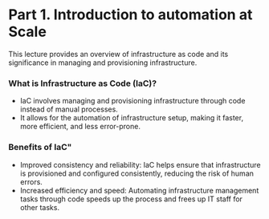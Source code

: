 # Part 1. Introduction to automation at Scale
This lecture provides an overview of infrastructure as code and its significance in managing and provisioning infrastructure.
### What is Infrastructure as Code (IaC)?
- IaC involves managing and provisioning infrastructure through code instead of manual processes.
- It allows for the automation of infrastructure setup, making it faster, more efficient, and less error-prone.
### Benefits of IaC"
- Improved consistency and reliability: IaC helps ensure that infrastructure is provisioned and configured consistently, reducing the risk of human errors.
- Increased efficiency and speed: Automating infrastructure management tasks through code speeds up the process and frees up IT staff for other tasks.
